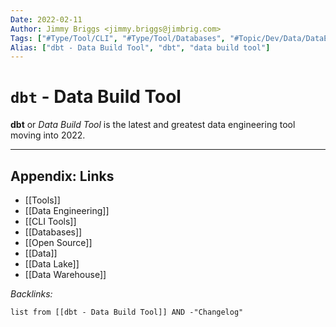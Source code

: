 ```yaml
---
Date: 2022-02-11
Author: Jimmy Briggs <jimmy.briggs@jimbrig.com>
Tags: ["#Type/Tool/CLI", "#Type/Tool/Databases", "#Topic/Dev/Data/DataEngineering", "#Topic/Dev/Data/Databases", "#Topic/Dev/CLI", "#Topic/Dev/Cloud"]
Alias: ["dbt - Data Build Tool", "dbt", "data build tool"]
---
```


# `dbt` - Data Build Tool

**dbt** or *Data Build Tool* is the latest and greatest data engineering tool moving into 2022.

***

## Appendix: Links

- [[Tools]]
- [[Data Engineering]]
- [[CLI Tools]]
- [[Databases]]
- [[Open Source]]
- [[Data]]
- [[Data Lake]]
- [[Data Warehouse]]


*Backlinks:*

```dataview
list from [[dbt - Data Build Tool]] AND -"Changelog"
```